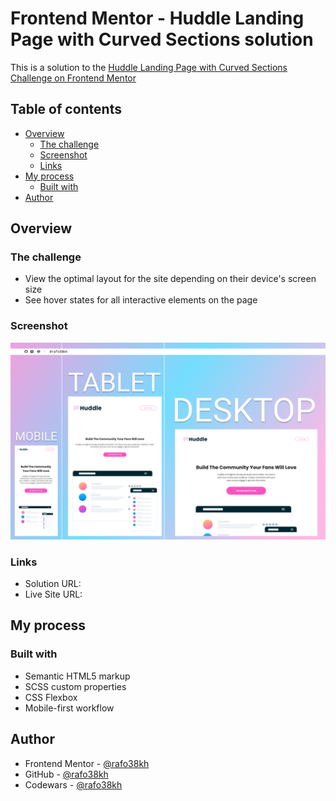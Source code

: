 # Frontend Mentor - Huddle Landing Page with Curved Sections solution

This is a solution to the [Huddle Landing Page with Curved Sections Challenge on Frontend Mentor](https://www.frontendmentor.io/challenges/huddle-landing-page-with-curved-sections-5ca5ecd01e82137ec91a50f2)

## Table of contents

- [Overview](#overview)
  - [The challenge](#the-challenge)
  - [Screenshot](#screenshot)
  - [Links](#links)
- [My process](#my-process)
  - [Built with](#built-with)
- [Author](#author)

## Overview

### The challenge

- View the optimal layout for the site depending on their device's screen size
- See hover states for all interactive elements on the page

### Screenshot

![screenshot](./images/screenshot.png)

### Links

- Solution URL: []()
- Live Site URL: []()

## My process

### Built with

- Semantic HTML5 markup
- SCSS custom properties
- CSS Flexbox
- Mobile-first workflow

## Author

- Frontend Mentor - [@rafo38kh](https://www.frontendmentor.io/profile/rafo38kh)
- GitHub - [@rafo38kh](https://github.com/rafo38kh)
- Codewars - [@rafo38kh](https://www.codewars.com/users/rafo38kh)

